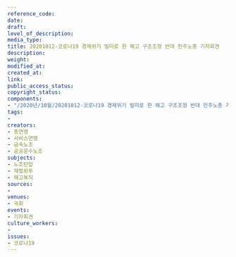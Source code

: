 ```yaml
---
reference_code: 
date: 
draft: 
level_of_description: 
media_type: 
title: 20201012-코로나19 경제위기 빌미로 한 해고 구조조정 반대 민주노총 기자회견
description: 
weight: 
modified_at: 
created_at: 
link: 
public_access_status: 
copyright_status: 
components:
- "/2020년/10월/20201012-코로나19 경제위기 빌미로 한 해고 구조조정 반대 민주노총 기자회견/_W5D0103.jpg"
tags:
- 
creators:
- 총연맹
- 서비스연맹
- 금속노조
- 공공운수노조
subjects:
- 노조탄압
- 재벌외투
- 해고복직
sources:
- 
venues:
- 국회
events:
- 기자회견
culture_workers:
- 
issues:
- 코로나19
---
```

